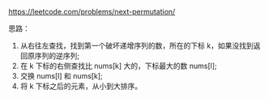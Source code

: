 
https://leetcode.com/problems/next-permutation/

 思路：
1. 从右往左查找，找到第一个破坏递增序列的数，所在的下标 k，如果没找到返回原序列的逆序列;
2. 在 k 下标的右侧查找比 nums[k] 大的，下标最大的数 nums[l];
3. 交换 nums[l] 和 nums[k];
4. 将 k 下标之后的元素，从小到大排序。
